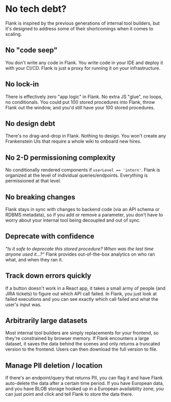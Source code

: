 # No tech debt?

Flank is inspired by the previous generations of internal tool builders, but it's designed to address some of their shortcomings when it comes to scaling.

## No "code seep"
You don't write any code in Flank. You write code in your IDE and deploy it with your CI/CD. Flank is just a proxy for running it on your infrastructure.

## No lock-in
There is effectively zero "app logic" in Flank. No extra JS "glue", no loops, no conditionals. You could put 100 stored procedures into Flank, throw Flank out the window, and you'd still have your 100 stored procedures.

## No design debt
There's no drag-and-drop in Flank. Nothing to design. You won't create any Frankenstein UIs that require a whole wiki to onboard new hires.

## No 2-D permissioning complexity
No conditionally rendered components if `userLevel == 'intern'`. Flank is organized at the level of individual queries/endpoints. Everything is permissioned at that level.

## No breaking changes
Flank stays in sync with changes to backend code (via an API schema or RDBMS metadata), so if you add or remove a parameter, you don't have to worry about your internal tool being decoupled and out of sync.

## Deprecate with confidence
_"Is it safe to deprecate this stored procedure? When was the last time anyone used it...?"_ Flank provides out-of-the-box analytics on who ran what, and when they ran it.

## Track down errors quickly
If a button doesn't work in a React app, it takes a small army of people (and JIRA tickets) to figure out which API call failed. In Flank, you just look at failed executions and you can see exactly which call failed and what the user's input was.

## Arbitrarily large datasets
Most internal tool builders are simply replacements for your frontend, so they're constrained by browser memory. If Flank encounters a large dataset, it saves the data behind the scenes and only returns a truncated version to the frontend. Users can then download the full version to file.

## Manage PII deletion / location
If there's an endpoint/query that returns PII, you can flag it and have Flank auto-delete the data after a certain time period. If you have European data, and you have BLOB storage hooked up in a European availaiblity zone, you can just point and click and tell Flank to store the data there.